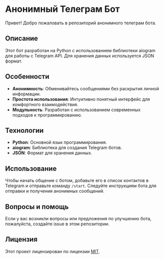 # Анонимный Телеграм Бот

Привет! Добро пожаловать в репозиторий анонимного телеграм бота.

## Описание

Этот бот разработан на Python с использованием библиотеки aiogram для работы с Telegram API. Для хранения данных используется JSON формат.

## Особенности

- **Анонимность**: Обменивайтесь сообщениями без раскрытия личной информации.
- **Простота использования**: Интуитивно понятный интерфейс для комфортного взаимодействия.
- **Модульность**: Разработан с использованием современных подходов к программированию.

## Технологии

- **Python**: Основной язык программирования.
- **aiogram**: Библиотека для создания Telegram ботов.
- **JSON**: Формат для хранения данных.

## Использование

Чтобы начать общение с ботом, добавьте его в список контактов в Telegram и отправьте команду `/start`. Следуйте инструкциям бота для отправки и получения анонимных сообщений.

## Вопросы и помощь

Если у вас возникли вопросы или предложения по улучшению бота, пожалуйста, создайте issue в этом репозитории.

## Лицензия

Этот проект лицензирован по лицензии [MIT](LICENSE).
